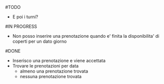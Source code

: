 #TODO

* E poi i turni?

#IN PROGRESS
* Non posso inserire una prenotazione quando e' finita la disponibilita' di coperti per un dato giorno

#DONE
* Inserisco una prenotazione e viene accettata
* Trovare le prenotazioni per data
  * almeno una prenotazione trovata
  * nessuna prenotazione trovata
